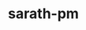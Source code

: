 ---
title: sarath-pm
github: https://github.com/sarath-pm
mode: dark
transition: 1s
score: 79.1
archetype:
- Badges | Tags | Icons
---